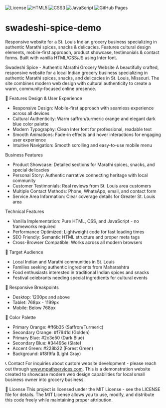 ![License](https://img.shields.io/badge/License-MIT-blue.svg)
![HTML5](https://img.shields.io/badge/HTML5-E34F26?logo=html5&logoColor=white)
![CSS3](https://img.shields.io/badge/CSS3-1572B6?logo=css3&logoColor=white)
![JavaScript](https://img.shields.io/badge/JavaScript-F7DF1E?logo=javascript&logoColor=black)
![GitHub Pages](https://img.shields.io/badge/Hosted%20on-GitHub%20Pages-green)

# swadeshi-spice-demo
Responsive website for a St. Louis Indian grocery business specializing in authentic Marathi spices, snacks &amp; delicacies. Features cultural design elements, mobile-first approach, product showcase, testimonials &amp; contact forms. Built with vanilla HTML/CSS/JS using Inter font.

Swadeshi Spice - Authentic Marathi Grocery Website
A beautifully crafted, responsive website for a local Indian grocery business specializing in authentic Marathi spices, snacks, and delicacies in St. Louis, Missouri. The site combines modern web design with cultural authenticity to create a warm, community-focused online presence.

🌟 Features
Design & User Experience

- Responsive Design: Mobile-first approach with seamless experience across all devices
- Cultural Authenticity: Warm saffron/turmeric orange and elegant dark blue color palette
- Modern Typography: Clean Inter font for professional, readable text
- Smooth Animations: Fade-in effects and hover interactions for engaging user experience
- Intuitive Navigation: Smooth scrolling and easy-to-use mobile menu

Business Features

- Product Showcase: Detailed sections for Marathi spices, snacks, and special delicacies
- Personal Story: Authentic narrative connecting heritage with local community
- Customer Testimonials: Real reviews from St. Louis area customers
- Multiple Contact Methods: Phone, WhatsApp, email, and contact form
- Service Area Information: Clear coverage details for Greater St. Louis area

Technical Features

- Vanilla Implementation: Pure HTML, CSS, and JavaScript - no frameworks required
- Performance Optimized: Lightweight code for fast loading times
- SEO Friendly: Semantic HTML structure and proper meta tags
- Cross-Browser Compatible: Works across all modern browsers

🎯 Target Audience

- Local Indian and Marathi communities in St. Louis
- Families seeking authentic ingredients from Maharashtra
- Food enthusiasts interested in traditional Indian spices and snacks
- Festival celebrants needing special ingredients for cultural events

📱 Responsive Breakpoints

- Desktop: 1200px and above
- Tablet: 768px - 1199px
- Mobile: Below 768px

🎨 Color Palette

- Primary Orange: #ff6b35 (Saffron/Turmeric)
- Secondary Orange: #f7941d (Golden)
- Primary Blue: #2c3e50 (Dark Blue)
- Secondary Blue: #34495e (Slate)
- Accent Green: #228b22 (Forest Green)
- Background: #f8f9fa (Light Gray)

📞 Contact For inquiries about custom website development - please reach out through www.mpathservices.com. This is a demonstration website created to showcase modern web design capabilities for local small business owner into grocery business.

📄 License
This project is licensed under the MIT License - see the LICENSE file for details. The MIT License allows you to use, modify, and distribute this code freely while maintaining proper attribution.
